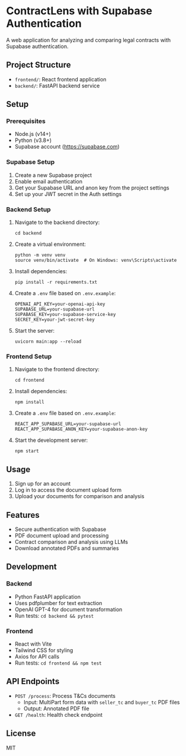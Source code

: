 # ContractLens with Supabase Authentication

A web application for analyzing and comparing legal contracts with Supabase authentication.

## Project Structure

- `frontend/`: React frontend application
- `backend/`: FastAPI backend service

## Setup

### Prerequisites

- Node.js (v14+)
- Python (v3.8+)
- Supabase account (https://supabase.com)

### Supabase Setup

1. Create a new Supabase project
2. Enable email authentication
3. Get your Supabase URL and anon key from the project settings
4. Set up your JWT secret in the Auth settings

### Backend Setup

1. Navigate to the backend directory:
   ```
   cd backend
   ```

2. Create a virtual environment:
   ```
   python -m venv venv
   source venv/bin/activate  # On Windows: venv\Scripts\activate
   ```

3. Install dependencies:
   ```
   pip install -r requirements.txt
   ```

4. Create a `.env` file based on `.env.example`:
   ```
   OPENAI_API_KEY=your-openai-api-key
   SUPABASE_URL=your-supabase-url
   SUPABASE_KEY=your-supabase-service-key
   SECRET_KEY=your-jwt-secret-key
   ```

5. Start the server:
   ```
   uvicorn main:app --reload
   ```

### Frontend Setup

1. Navigate to the frontend directory:
   ```
   cd frontend
   ```

2. Install dependencies:
   ```
   npm install
   ```

3. Create a `.env` file based on `.env.example`:
   ```
   REACT_APP_SUPABASE_URL=your-supabase-url
   REACT_APP_SUPABASE_ANON_KEY=your-supabase-anon-key
   ```

4. Start the development server:
   ```
   npm start
   ```

## Usage

1. Sign up for an account
2. Log in to access the document upload form
3. Upload your documents for comparison and analysis

## Features

- Secure authentication with Supabase
- PDF document upload and processing
- Contract comparison and analysis using LLMs
- Download annotated PDFs and summaries

## Development

### Backend

- Python FastAPI application
- Uses pdfplumber for text extraction
- OpenAI GPT-4 for document transformation
- Run tests: `cd backend && pytest`

### Frontend

- React with Vite
- Tailwind CSS for styling
- Axios for API calls
- Run tests: `cd frontend && npm test`

## API Endpoints

- `POST /process`: Process T&Cs documents
  - Input: MultiPart form data with `seller_tc` and `buyer_tc` PDF files
  - Output: Annotated PDF file
- `GET /health`: Health check endpoint

## License

MIT 